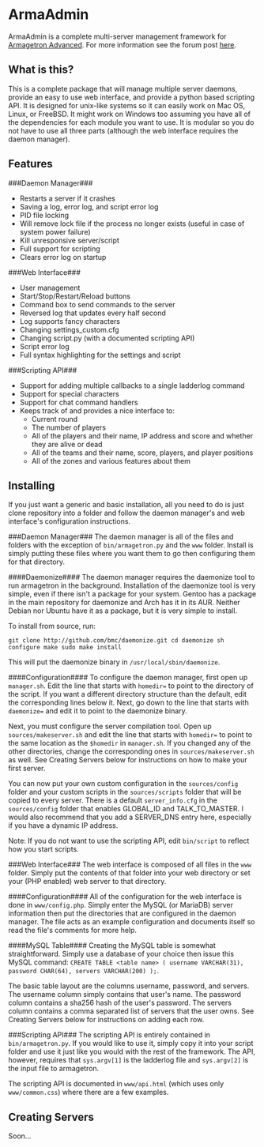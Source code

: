ArmaAdmin
=========
ArmaAdmin is a complete multi-server management framework for [Armagetron Advanced](http://armagetronad.org).  For more information see the forum post [here](http://forums3.armagetronad.org/).

What is this?
-------------
This is a complete package that will manage multiple server daemons, provide an easy to use web interface, and provide a python based scripting API.  It is designed for unix-like systems so it can easily work on Mac OS, Linux, or FreeBSD.  It might work on Windows too assuming you have all of the dependencies for each module you want to use.  It is modular so you do not have to use all three parts (although the web interface requires the daemon manager).

Features
--------
###Daemon Manager###
- Restarts a server if it crashes
- Saving a log, error log, and script error log
- PID file locking
- Will remove lock file if the process no longer exists (useful in case of system power failure)
- Kill unresponsive server/script
- Full support for scripting
- Clears error log on startup

###Web Interface###
- User management
- Start/Stop/Restart/Reload buttons
- Command box to send commands to the server
- Reversed log that updates every half second
- Log supports fancy characters
- Changing settings\_custom.cfg
- Changing script.py (with a documented scripting API)
- Script error log
- Full syntax highlighting for the settings and script

###Scripting API###
- Support for adding multiple callbacks to a single ladderlog command
- Support for special characters
- Support for chat command handlers
- Keeps track of and provides a nice interface to:
	- Current round
	- The number of players
	- All of the players and their name, IP address and score and whether they are alive or dead
	- All of the teams and their name, score, players, and player positions
	- All of the zones and various features about them

Installing
----------
If you just want a generic and basic installation, all you need to do is just clone repository into a folder and follow the daemon manager's and web interface's configuration instructions.

###Daemon Manager###
The daemon manager is all of the files and folders with the exception of `bin/armagetron.py` and the `www` folder.  Install is simply putting these files where you want them to go then configuring them for that directory.

####Daemonize####
The daemon manager requires the daemonize tool to run armagetron in the background.  Installation of the daemonize tool is very simple, even if there isn't a package for your system.  Gentoo has a package in the main repository for daemonize and Arch has it in its AUR.  Neither Debian nor Ubuntu have it as a package, but it is very simple to install.

To install from source, run:

``
git clone http://github.com/bmc/daemonize.git
cd daemonize
sh configure
make
sudo make install
``

This will put the daemonize binary in `/usr/local/sbin/daemonize`.

####Configuration####
To configure the daemon manager, first open up `manager.sh`.  Edit the line that starts with `homedir=` to point to the directory of the script.  If you want a different directory structure than the default, edit the corresponding lines below it.  Next, go down to the line that starts with `daemonize=` and edit it to point to the daemonize binary.

Next, you must configure the server compilation tool.  Open up `sources/makeserver.sh` and edit the line that starts with `homedir=` to point to the same location as the `$homedir` in `manager.sh`.  If you changed any of the other directories, change the corresponding ones in `sources/makeserver.sh` as well.  See Creating Servers below for instructions on how to make your first server.

You can now put your own custom configuration in the `sources/config` folder and your custom scripts in the `sources/scripts` folder that will be copied to every server.  There is a default `server_info.cfg` in the `sources/config` folder that enables GLOBAL\_ID and TALK\_TO\_MASTER.  I would also recommend that you add a SERVER\_DNS entry here, especially if you have a dynamic IP address.

Note: If you do not want to use the scripting API, edit `bin/script` to reflect how you start scripts.

###Web Interface###
The web interface is composed of all files in the `www` folder.  Simply put the contents of that folder into your web directory or set your (PHP enabled) web server to that directory.

####Configuration####
All of the configuration for the web interface is done in `www/config.php`.  Simply enter the MySQL (or MariaDB) server information then put the directories that are configured in the daemon manager.  The file acts as an example configuration and documents itself so read the file's comments for more help.

####MySQL Table####
Creating the MySQL table is somewhat straightforward.  Simply use a database of your choice then issue this MySQL command: `CREATE TABLE <table name> ( username VARCHAR(31), password CHAR(64), servers VARCHAR(200) );`.

The basic table layout are the columns username, password, and servers.  The username column simply contains that user's name.  The password column contains a sha256 hash of the user's password.  The servers column contains a comma separated list of servers that the user owns.  See Creating Servers below for instructions on adding each row.

###Scripting API###
The scripting API is entirely contained in `bin/armagetron.py`.  If you would like to use it, simply copy it into your script folder and use it just like you would with the rest of the framework.  The API, however, requires that `sys.argv[1]` is the ladderlog file and `sys.argv[2]` is the input file to armagetron.

The scripting API is documented in `www/api.html` (which uses only `www/common.css`) where there are a few examples.

Creating Servers
----------------
Soon...
